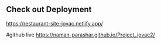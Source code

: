 ## Check out Deployment
https://restaurant-site-jovac.netlify.app/

#github live
https://naman-parashar.github.io/Project_jovac2/
